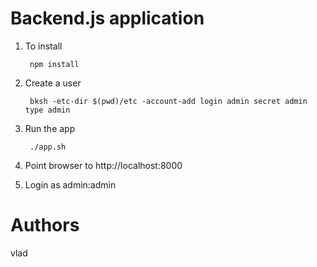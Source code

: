 # Backend.js application

1. To install

        npm install

2. Create a user

        bksh -etc-dir $(pwd)/etc -account-add login admin secret admin type admin

3. Run the app

        ./app.sh

4. Point browser to http://localhost:8000

5. Login as admin:admin

# Authors
vlad

